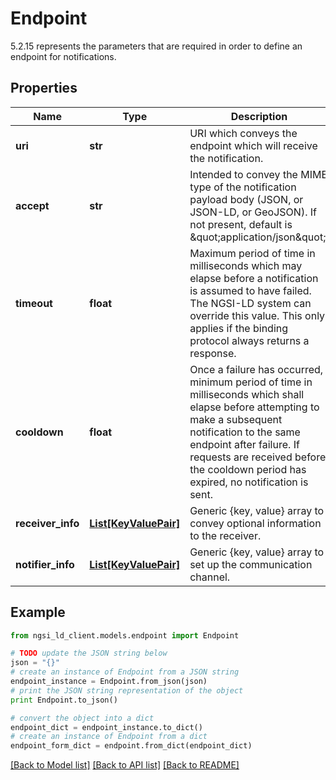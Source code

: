 # Endpoint

5.2.15 represents the parameters that are required in order to define an endpoint for notifications. 

## Properties
Name | Type | Description | Notes
------------ | ------------- | ------------- | -------------
**uri** | **str** | URI which conveys the endpoint which will receive the notification.  | 
**accept** | **str** | Intended to convey the MIME type of the notification payload body (JSON, or JSON-LD, or GeoJSON). If not present, default is \&quot;application/json\&quot;.  | [optional] [default to 'application/json']
**timeout** | **float** | Maximum period of time in milliseconds which may elapse before a notification is assumed to have failed. The NGSI-LD system can override this value. This only applies if the binding protocol always returns a response.  | [optional] 
**cooldown** | **float** | Once a failure has occurred, minimum period of time in milliseconds which shall elapse before attempting to make a subsequent notification to the same endpoint after failure. If requests are received before the cooldown period has expired, no notification is sent.  | [optional] 
**receiver_info** | [**List[KeyValuePair]**](KeyValuePair.md) | Generic {key, value} array to convey optional information to the receiver.  | [optional] 
**notifier_info** | [**List[KeyValuePair]**](KeyValuePair.md) | Generic {key, value} array to set up the communication channel.  | [optional] 

## Example

```python
from ngsi_ld_client.models.endpoint import Endpoint

# TODO update the JSON string below
json = "{}"
# create an instance of Endpoint from a JSON string
endpoint_instance = Endpoint.from_json(json)
# print the JSON string representation of the object
print Endpoint.to_json()

# convert the object into a dict
endpoint_dict = endpoint_instance.to_dict()
# create an instance of Endpoint from a dict
endpoint_form_dict = endpoint.from_dict(endpoint_dict)
```
[[Back to Model list]](../README.md#documentation-for-models) [[Back to API list]](../README.md#documentation-for-api-endpoints) [[Back to README]](../README.md)


